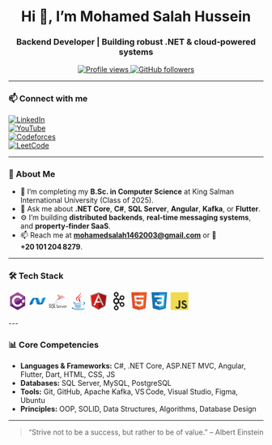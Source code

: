 <h1 align="center">Hi 👋, I’m Mohamed Salah Hussein</h1>
<h3 align="center">Backend Developer | Building robust .NET & cloud‑powered systems</h3>

<p align="center">
  <a href="https://github.com/MohamedSalah41">
    <img src="https://komarev.com/ghpvc/?username=MohamedSalah41&style=flat-square" alt="Profile views" />
  </a>
  <a href="https://github.com/MohamedSalah41?tab=followers">
    <img src="https://img.shields.io/github/followers/MohamedSalah41?label=Follow&style=social" alt="GitHub followers"/>
  </a>
</p>

---

### 📫 Connect with me

[![LinkedIn](https://img.shields.io/badge/LinkedIn-0077B5?style=flat-square&logo=linkedin&logoColor=white)](https://linkedin.com/in/mohamed-salah-hussien-73a7b1233)  
[![YouTube](https://img.shields.io/badge/YouTube-D14836?style=flat-square&logo=youtube&logoColor=white)](https://www.youtube.com/@Anti-Problems)  
[![Codeforces](https://img.shields.io/badge/Codeforces-000000?style=flat-square&logo=codeforces&logoColor=white)](https://codeforces.com/profile/Mohamed_salah41)  
[![LeetCode](https://img.shields.io/badge/LeetCode-FFA116?style=flat-square&logo=leetcode&logoColor=white)](https://leetcode.com/u/Mohamed_Salah41/)  

---

### 🎯 About Me

- 🌱 I’m completing my **B.Sc. in Computer Science** at King Salman International University (Class of 2025).  
- 💬 Ask me about **.NET Core**, **C#**, **SQL Server**, **Angular**, **Kafka**, or **Flutter**.  
- ⚙️ I’m building **distributed backends**, **real‑time messaging systems**, and **property‑finder SaaS**.  
- 📫 Reach me at **mohamedsalah1462003@gmail.com** or 📱 **+20 101 204 8279**.

---
### 🛠️ Tech Stack

<p>
  <img src="https://raw.githubusercontent.com/devicons/devicon/master/icons/csharp/csharp-original.svg" alt="C#" width="36" />
  <img src="https://raw.githubusercontent.com/devicons/devicon/master/icons/dot-net/dot-net-original.svg" alt=".NET" width="36" />

  <!-- fixed SQL Server -->
  <img src="https://raw.githubusercontent.com/devicons/devicon/master/icons/microsoftsqlserver/microsoftsqlserver-original-wordmark.svg" alt="SQL Server" width="36" />
  <!-- new Java icon -->
  <img src="https://raw.githubusercontent.com/devicons/devicon/master/icons/java/java-original.svg" alt="Java" width="36" />
  <img src="https://raw.githubusercontent.com/devicons/devicon/master/icons/angularjs/angularjs-original.svg" alt="Angular" width="36" />

  <!-- fixed Kafka -->
  <img src="https://raw.githubusercontent.com/devicons/devicon/master/icons/apachekafka/apachekafka-original.svg" alt="Kafka" width="36" />

 
  <img src="https://raw.githubusercontent.com/devicons/devicon/master/icons/html5/html5-original.svg" alt="HTML5" width="36" />
  <img src="https://raw.githubusercontent.com/devicons/devicon/master/icons/css3/css3-original.svg" alt="CSS3" width="36" />
  <img src="https://raw.githubusercontent.com/devicons/devicon/master/icons/javascript/javascript-original.svg" alt="JavaScript" width="36" />


</p>
---

### 📊 Core Competencies

- **Languages & Frameworks:** C#, .NET Core, ASP.NET MVC, Angular, Flutter, Dart, HTML, CSS, JS  
- **Databases:** SQL Server, MySQL, PostgreSQL  
- **Tools:** Git, GitHub, Apache Kafka, VS Code, Visual Studio, Figma, Ubuntu  
- **Principles:** OOP, SOLID, Data Structures, Algorithms, Database Design


---

> “Strive not to be a success, but rather to be of value.” – Albert Einstein
